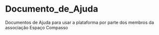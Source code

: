 # Documento_de_Ajuda
Documentos de Ajuda para usar a plataforma por parte dos membros da associação Espaço Compasso
